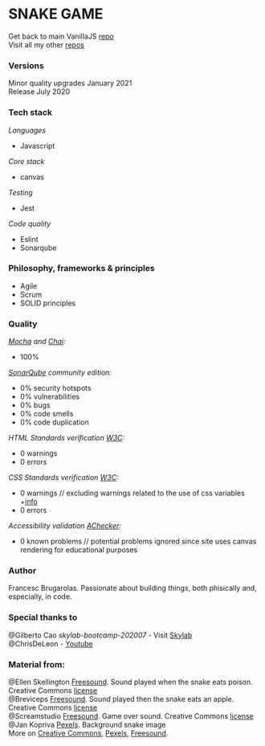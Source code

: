 SNAKE GAME
==========

Get back to main VanillaJS [repo](https://github.com/fcesc-code/vanillaJS/)\
Visit all my other [repos](https://github.com/fcesc-code/)

### Versions

Minor quality upgrades January 2021\
Release July 2020

### Tech stack

*Languages*
- Javascript

*Core stack*
- canvas

*Testing*
- Jest

*Code quality*
- Eslint
- Sonarqube

### Philosophy, frameworks & principles

- Agile
- Scrum
- SOLID principles

### Quality

*[Mocha](https://mochajs.org/) and [Chai](https://www.chaijs.com/):*
- 100%

*[SonarQube](https://www.sonarqube.org/) community edition:*
- 0% security hotspots
- 0% vulnerabilities
- 0% bugs
- 0% code smells
- 0% code duplication

*HTML Standards verification [W3C](https://validator.w3.org/):*
- 0 warnings
- 0 errors

*CSS Standards verification [W3C](https://jigsaw.w3.org/css-validator/):*
- 0 warnings // excluding warnings related to the use of css variables +[info](https://caniuse.com/css-variables)
- 0 errors

*Accessibility validation [AChecker](https://achecker.ca/checker/index.php):*
- 0 known problems // potential problems ignored since site uses canvas rendering for educational purposes

### Author

Francesc Brugarolas. Passionate about building things, both phisically and, especially, in code.

### Special thanks to

@Gilberto Cao *skylab-bootcamp-202007* - Visit [Skylab](https://www.skylabcoders.com/es/)\
@ChrisDeLeon - [Youtube](https://www.youtube.com/watch?v=xGmXxpIj6vs)

### Material from:
@Ellen Skellington [Freesound](https://freesound.org/s/220337/). Sound played when the snake eats poison. Creative Commons [license](https://creativecommons.org/publicdomain/zero/1.0/)\
@Breviceps [Freesound](https://freesound.org/s/450624/). Sound played then the snake eats an apple. Creative Commons [license](https://creativecommons.org/publicdomain/zero/1.0/)\
@Screamstudio [Freesound](https://freesound.org/s/412168/). Game over sound. Creative Commons [license](https://creativecommons.org/publicdomain/zero/1.0/)\
@Jan Kopriva [Pexels](https://www.pexels.com/es-es/@koprivakart). Background snake image\
More on [Creative Commons](https://creativecommons.org/), [Pexels](https://pexels.com), [Freesound](https://freesound.org).